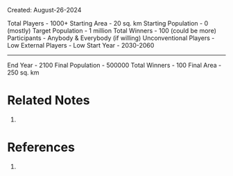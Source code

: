 Created: August-26-2024

Total Players - 1000+
Starting Area - 20 sq. km
Starting Population - 0 (mostly)
Target Population - 1 million
Total Winners - 100 (could be more)
Participants - Anybody & Everybody (if willing)
Unconventional Players - Low
External Players - Low
Start Year - 2030-2060

___

End Year - 2100
Final Population - 500000
Total Winners - 100
Final Area - 250 sq. km

# Related Notes

1. 
# References

1. 